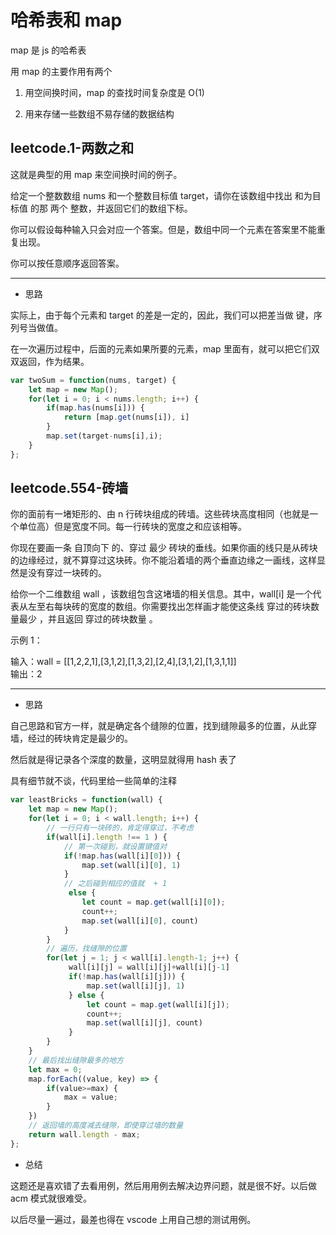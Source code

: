 # 哈希表和 map

map 是 js 的哈希表         

用 map 的主要作用有两个         

1. 用空间换时间，map 的查找时间复杂度是 O(1)        

2. 用来存储一些数组不易存储的数据结构        


## leetcode.1-两数之和

这就是典型的用 map 来空间换时间的例子。     

给定一个整数数组 nums 和一个整数目标值 target，请你在该数组中找出 和为目标值 的那 两个 整数，并返回它们的数组下标。          

你可以假设每种输入只会对应一个答案。但是，数组中同一个元素在答案里不能重复出现。          
 
你可以按任意顺序返回答案。       

---        

- 思路        

实际上，由于每个元素和 target 的差是一定的，因此，我们可以把差当做 键，序列号当做值。       

在一次遍历过程中，后面的元素如果所要的元素，map 里面有，就可以把它们双双返回，作为结果。       

```js
var twoSum = function(nums, target) {
    let map = new Map();
    for(let i = 0; i < nums.length; i++) {
        if(map.has(nums[i])) {
            return [map.get(nums[i]), i]
        }
        map.set(target-nums[i],i);
    }
};
```


## leetcode.554-砖墙

你的面前有一堵矩形的、由 n 行砖块组成的砖墙。这些砖块高度相同（也就是一个单位高）但是宽度不同。每一行砖块的宽度之和应该相等。        

你现在要画一条 自顶向下 的、穿过 最少 砖块的垂线。如果你画的线只是从砖块的边缘经过，就不算穿过这块砖。你不能沿着墙的两个垂直边缘之一画线，这样显然是没有穿过一块砖的。       

给你一个二维数组 wall ，该数组包含这堵墙的相关信息。其中，wall[i] 是一个代表从左至右每块砖的宽度的数组。你需要找出怎样画才能使这条线 穿过的砖块数量最少 ，并且返回 穿过的砖块数量 。        
  
示例 1：         

输入：wall = [[1,2,2,1],[3,1,2],[1,3,2],[2,4],[3,1,2],[1,3,1,1]]         
输出：2          

---      

- 思路        

自己思路和官方一样，就是确定各个缝隙的位置，找到缝隙最多的位置，从此穿墙，经过的砖块肯定是最少的。         

然后就是得记录各个深度的数量，这明显就得用 hash 表了         

具有细节就不谈，代码里给一些简单的注释          

```js
var leastBricks = function(wall) {
    let map = new Map();
    for(let i = 0; i < wall.length; i++) {
        // 一行只有一块砖的，肯定得穿过，不考虑
        if(wall[i].length !== 1 ) {
            // 第一次碰到，就设置键值对
            if(!map.has(wall[i][0])) {
                map.set(wall[i][0], 1)
            }
            // 之后碰到相应的值就  + 1
             else {
                let count = map.get(wall[i][0]);
                count++;
                map.set(wall[i][0], count)
            }
        }
        // 遍历，找缝隙的位置
        for(let j = 1; j < wall[i].length-1; j++) {
             wall[i][j] = wall[i][j]+wall[i][j-1]
             if(!map.has(wall[i][j])) {
                 map.set(wall[i][j], 1)
             } else {
                 let count = map.get(wall[i][j]);
                 count++;
                 map.set(wall[i][j], count)
             }
        }
    }
    // 最后找出缝隙最多的地方
    let max = 0;
    map.forEach((value, key) => {
        if(value>=max) {
            max = value;
        }
    })
    // 返回墙的高度减去缝隙，即使穿过墙的数量
    return wall.length - max;
};

```     

- 总结       

这题还是喜欢错了去看用例，然后用用例去解决边界问题，就是很不好。以后做 acm 模式就很难受。        

以后尽量一遍过，最差也得在 vscode 上用自己想的测试用例。       


